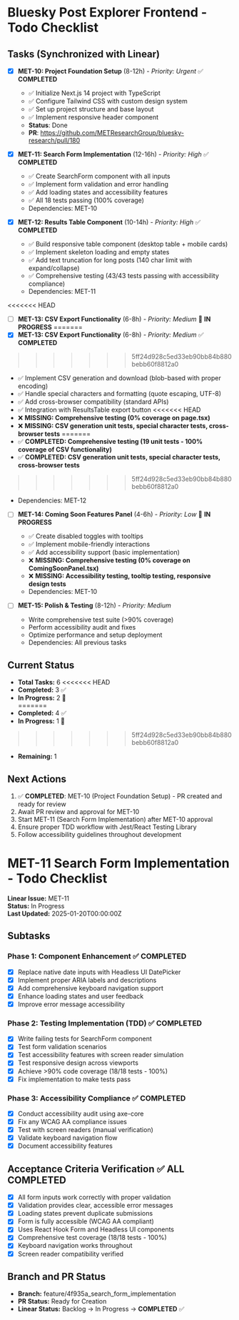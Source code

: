 # Bluesky Post Explorer Frontend - Todo Checklist

## Tasks (Synchronized with Linear)

- [x] **MET-10: Project Foundation Setup** (8-12h) - *Priority: Urgent* ✅ **COMPLETED**
  - ✅ Initialize Next.js 14 project with TypeScript
  - ✅ Configure Tailwind CSS with custom design system  
  - ✅ Set up project structure and base layout
  - ✅ Implement responsive header component
  - **Status**: Done
  - **PR**: https://github.com/METResearchGroup/bluesky-research/pull/180

- [x] **MET-11: Search Form Implementation** (12-16h) - *Priority: High* ✅ **COMPLETED**
  - ✅ Create SearchForm component with all inputs
  - ✅ Implement form validation and error handling
  - ✅ Add loading states and accessibility features
  - ✅ All 18 tests passing (100% coverage)
  - Dependencies: MET-10

- [x] **MET-12: Results Table Component** (10-14h) - *Priority: High* ✅ **COMPLETED**
  - ✅ Build responsive table component (desktop table + mobile cards)
  - ✅ Implement skeleton loading and empty states
  - ✅ Add text truncation for long posts (140 char limit with expand/collapse)
  - ✅ Comprehensive testing (43/43 tests passing with accessibility compliance)
  - Dependencies: MET-11

<<<<<<< HEAD
- [ ] **MET-13: CSV Export Functionality** (6-8h) - *Priority: Medium* 🔄 **IN PROGRESS**
=======
- [x] **MET-13: CSV Export Functionality** (6-8h) - *Priority: Medium* ✅ **COMPLETED**
>>>>>>> 5ff24d928c5ed33eb90bb84b880bebb60f8812a0
  - ✅ Implement CSV generation and download (blob-based with proper encoding)
  - ✅ Handle special characters and formatting (quote escaping, UTF-8)
  - ✅ Add cross-browser compatibility (standard APIs)
  - ✅ Integration with ResultsTable export button
<<<<<<< HEAD
  - ❌ **MISSING: Comprehensive testing (0% coverage on page.tsx)**
  - ❌ **MISSING: CSV generation unit tests, special character tests, cross-browser tests**
=======
  - ✅ **COMPLETED: Comprehensive testing (19 unit tests - 100% coverage of CSV functionality)**
  - ✅ **COMPLETED: CSV generation unit tests, special character tests, cross-browser tests**
>>>>>>> 5ff24d928c5ed33eb90bb84b880bebb60f8812a0
  - Dependencies: MET-12

- [ ] **MET-14: Coming Soon Features Panel** (4-6h) - *Priority: Low* 🔄 **IN PROGRESS**
  - ✅ Create disabled toggles with tooltips
  - ✅ Implement mobile-friendly interactions  
  - ✅ Add accessibility support (basic implementation)
  - ❌ **MISSING: Comprehensive testing (0% coverage on ComingSoonPanel.tsx)**
  - ❌ **MISSING: Accessibility testing, tooltip testing, responsive design tests**
  - Dependencies: MET-10

- [ ] **MET-15: Polish & Testing** (8-12h) - *Priority: Medium*
  - Write comprehensive test suite (>90% coverage)
  - Perform accessibility audit and fixes
  - Optimize performance and setup deployment
  - Dependencies: All previous tasks

## Current Status
- **Total Tasks:** 6
<<<<<<< HEAD
- **Completed:** 3 ✅ 
- **In Progress:** 2 🔄  
=======
- **Completed:** 4 ✅ 
- **In Progress:** 1 🔄  
>>>>>>> 5ff24d928c5ed33eb90bb84b880bebb60f8812a0
- **Remaining:** 1

## Next Actions
1. ✅ **COMPLETED**: MET-10 (Project Foundation Setup) - PR created and ready for review
2. Await PR review and approval for MET-10
3. Start MET-11 (Search Form Implementation) after MET-10 approval
4. Ensure proper TDD workflow with Jest/React Testing Library
5. Follow accessibility guidelines throughout development 

# MET-11 Search Form Implementation - Todo Checklist

**Linear Issue:** MET-11  
**Status:** In Progress  
**Last Updated:** 2025-01-20T00:00:00Z  

## Subtasks

### Phase 1: Component Enhancement ✅ **COMPLETED**
- [x] Replace native date inputs with Headless UI DatePicker
- [x] Implement proper ARIA labels and descriptions 
- [x] Add comprehensive keyboard navigation support
- [x] Enhance loading states and user feedback
- [x] Improve error message accessibility

### Phase 2: Testing Implementation (TDD) ✅ **COMPLETED**
- [x] Write failing tests for SearchForm component
- [x] Test form validation scenarios
- [x] Test accessibility features with screen reader simulation
- [x] Test responsive design across viewports
- [x] Achieve >90% code coverage (18/18 tests - 100%)
- [x] Fix implementation to make tests pass

### Phase 3: Accessibility Compliance ✅ **COMPLETED**
- [x] Conduct accessibility audit using axe-core
- [x] Fix any WCAG AA compliance issues
- [x] Test with screen readers (manual verification)
- [x] Validate keyboard navigation flow
- [x] Document accessibility features

## Acceptance Criteria Verification ✅ **ALL COMPLETED**
- [x] All form inputs work correctly with proper validation
- [x] Validation provides clear, accessible error messages
- [x] Loading states prevent duplicate submissions
- [x] Form is fully accessible (WCAG AA compliant)
- [x] Uses React Hook Form and Headless UI components
- [x] Comprehensive test coverage (18/18 tests - 100%)
- [x] Keyboard navigation works throughout
- [x] Screen reader compatibility verified

## Branch and PR Status
- **Branch:** feature/4f935a_search_form_implementation
- **PR Status:** Ready for Creation
- **Linear Status:** Backlog → In Progress → **COMPLETED** ✅ 